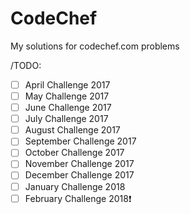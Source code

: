 # CodeChef
My solutions for codechef.com problems


/TODO:  
- [ ] April Challenge 2017 
- [ ] May Challenge 2017 
- [ ] June Challenge 2017 
- [ ] July Challenge 2017 
- [ ] August Challenge 2017 
- [ ] September Challenge 2017 
- [ ] October Challenge 2017 
- [ ] November Challenge 2017 
- [ ] December Challenge 2017 
- [ ] January Challenge 2018
- [ ] February Challenge 2018❗️
